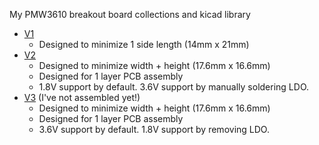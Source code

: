 My PMW3610 breakout board collections and kicad library

- [V1](kicad_projects/PMW3610-breakout-v1/Readme.md)
  - Designed to minimize 1 side length (14mm x 21mm)
- [V2](kicad_projects/PMW3610-breakout-v2/Readme.md)
  - Designed to minimize width + height (17.6mm x 16.6mm)
  - Designed for 1 layer PCB assembly
  - 1.8V support by default. 3.6V support by manually soldering LDO.
- [V3](kicad_projects/PMW3610-breakout-v3/Readme.md) (I've not assembled yet!)
  - Designed to minimize width + height (17.6mm x 16.6mm)
  - Designed for 1 layer PCB assembly
  - 3.6V support by default. 1.8V support by removing LDO.
